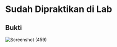 # Sudah Dipraktikan di Lab
## Bukti
![Screenshot (459)](https://user-images.githubusercontent.com/106642549/209120010-64173d3d-6f01-4be8-9f3e-3d8313f94b51.png)
